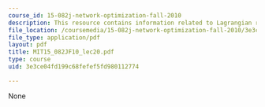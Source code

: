 ```yaml
---
course_id: 15-082j-network-optimization-fall-2010
description: This resource contains information related to Lagrangian relaxation 2.
file_location: /coursemedia/15-082j-network-optimization-fall-2010/3e3ce04fd199c68fefef5fd980112774_MIT15_082JF10_lec20.pdf
file_type: application/pdf
layout: pdf
title: MIT15_082JF10_lec20.pdf
type: course
uid: 3e3ce04fd199c68fefef5fd980112774

---
```

None